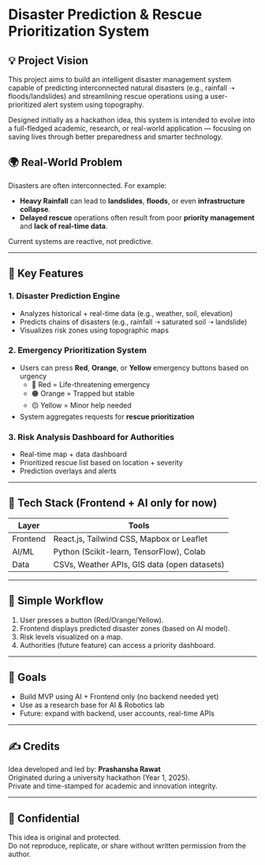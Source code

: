 # Disaster Prediction & Rescue Prioritization System

## 💡 Project Vision

This project aims to build an intelligent disaster management system capable of predicting interconnected natural disasters (e.g., rainfall ➝ floods/landslides) and streamlining rescue operations using a user-prioritized alert system using topography.

Designed initially as a hackathon idea, this system is intended to evolve into a full-fledged academic, research, or real-world application — focusing on saving lives through better preparedness and smarter technology.



## 🌍 Real-World Problem

Disasters are often interconnected. For example:
- **Heavy Rainfall** can lead to **landslides**, **floods**, or even **infrastructure collapse**.
- **Delayed rescue** operations often result from poor **priority management** and **lack of real-time data**.

Current systems are reactive, not predictive.

---

## 🧠 Key Features

### 1. **Disaster Prediction Engine**
- Analyzes historical + real-time data (e.g., weather, soil, elevation)
- Predicts chains of disasters (e.g., rainfall ➝ saturated soil ➝ landslide)
- Visualizes risk zones using topographic maps

### 2. **Emergency Prioritization System**
- Users can press **Red**, **Orange**, or **Yellow** emergency buttons based on urgency
  - 🔴 Red = Life-threatening emergency
  - 🟠 Orange = Trapped but stable
  - 🟡 Yellow = Minor help needed
- System aggregates requests for **rescue prioritization**

### 3. **Risk Analysis Dashboard for Authorities**
- Real-time map + data dashboard
- Prioritized rescue list based on location + severity
- Prediction overlays and alerts

---

## 🔧 Tech Stack (Frontend + AI only for now)

| Layer     | Tools                                        |
|-----------|----------------------------------------------|
| Frontend  | React.js, Tailwind CSS, Mapbox or Leaflet    |
| AI/ML     | Python (Scikit-learn, TensorFlow), Colab     |
| Data      | CSVs, Weather APIs, GIS data (open datasets) |

---

## 🔁 Simple Workflow

1. User presses a button (Red/Orange/Yellow).
2. Frontend displays predicted disaster zones (based on AI model).
3. Risk levels visualized on a map.
4. Authorities (future feature) can access a priority dashboard.

---

## 🎯 Goals

- Build MVP using AI + Frontend only (no backend needed yet)
- Use as a research base for AI & Robotics lab
- Future: expand with backend, user accounts, real-time APIs

---

## ✍️ Credits

Idea developed and led by: **Prashansha Rawat**  
Originated during a university hackathon (Year 1, 2025).  
Private and time-stamped for academic and innovation integrity.

---

## 🚫 Confidential

This idea is original and protected.  
Do not reproduce, replicate, or share without written permission from the author.
